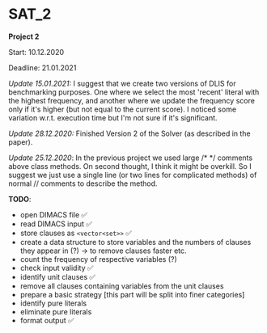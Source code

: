 # SAT_2

**Project 2**

Start: 10.12.2020

Deadline: 21.01.2021

*Update 15.01.2021:*
I suggest that we create two versions of DLIS for benchmarking purposes. One where we select the most 'recent' literal with the highest frequency, and another where we update the frequency score only if it's higher (but not equal to the current score). I noticed some variation w.r.t. execution time but I'm not sure if it's significant.

*Update 28.12.2020:*
Finished Version 2 of the Solver (as described in the paper).

*Update 25.12.2020*:
In the previous project we used large /* */ comments above class methods.
On second thought, I think it might be overkill. So I suggest we just use
a single line (or two lines for complicated methods) of normal // comments
to describe the method.

**TODO**:

- open DIMACS file :white_check_mark:
- read DIMACS input :white_check_mark:
- store clauses as `<vector<set>>` :white_check_mark:
- create a data structure to store variables and the numbers of clauses they appear in (?) -> to remove clauses faster etc.
- count the frequency of respective variables (?)
- check input validity :white_check_mark:
- identify unit clauses :white_check_mark:
- remove all clauses containing variables from the unit clauses
- prepare a basic strategy [this part will be split into finer categories]
- identify pure literals
- eliminate pure literals
- format output :white_check_mark:
